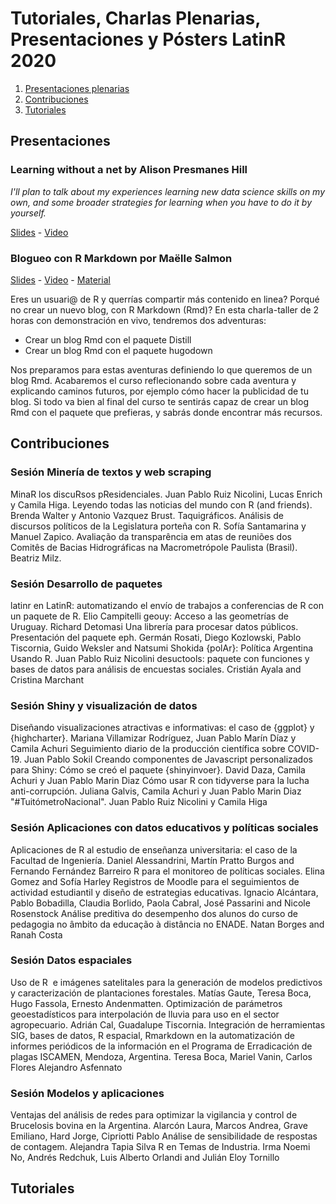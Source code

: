 # Tutoriales, Charlas Plenarias, Presentaciones y Pósters LatinR 2020

1. [Presentaciones plenarias](#Presentaciones)
2. [Contribuciones](#Contribuciones)
3. [Tutoriales](#Tutoriales)

## Presentaciones

### Learning without a net by Alison Presmanes Hill

_I'll plan to talk about my experiences learning new data science skills on my own, and some broader strategies for learning when you have to do it by yourself._

[Slides](https://alison.netlify.app/latinr-learn/#1) - [Video]()

### Blogueo con R Markdown por Maëlle Salmon


[Slides](https://bloguearrr.netlify.app/intro/slides/#/) - [Video]() - [Material](https://bloguearrr.netlify.app/intro/starters/)

Eres un usuari@ de R y querrías compartir más contenido en linea? Porqué no crear un nuevo blog, con R Markdown (Rmd)? En esta charla-taller de 2 horas con demonstración en vivo, tendremos dos adventuras:

   * Crear un blog Rmd con el paquete Distill
   * Crear un blog Rmd con el paquete hugodown


Nos preparamos para estas aventuras definiendo lo que queremos de un blog Rmd. Acabaremos el curso reflecionando sobre cada aventura y explicando caminos futuros, por ejemplo cómo hacer la publicidad de tu blog. Si todo va bien al final del curso te sentirás capaz de crear un blog Rmd con el paquete que prefieras, y sabrás donde encontrar más recursos.


## Contribuciones

### Sesión Minería de textos y web scraping

MinaR los discuRsos pResidenciales.	Juan Pablo Ruiz Nicolini, Lucas Enrich y Camila Higa.
Leyendo todas las noticias del mundo con R (and friends).	Brenda Walter y Antonio Vazquez Brust. 
Taquigráficos. Análisis de discursos políticos de la Legislatura porteña con R.	Sofía Santamarina y Manuel Zapico.
Avaliação da transparência em atas de reuniões dos Comitês de Bacias Hidrográficas na Macrometrópole Paulista (Brasil).	Beatriz Milz.

### Sesión Desarrollo de paquetes

latinr en LatinR: automatizando el envío de trabajos a conferencias de R con un paquete de R.	Elio Campitelli
geouy: Acceso a las geometrías de Uruguay.	Richard Detomasi
Una librería para procesar datos públicos. Presentación del paquete eph.	Germán Rosati, Diego Kozlowski, Pablo Tiscornia, Guido Weksler and Natsumi Shokida
{polAr}: Política Argentina Usando R. 	Juan Pablo Ruiz Nicolini
desuctools: paquete con funciones y bases de datos para análisis de encuestas sociales.	Cristián Ayala and Cristina Marchant

### Sesión Shiny y visualización de datos

Diseñando visualizaciones atractivas e informativas: el caso de {ggplot} y {highcharter}.	Mariana Villamizar Rodríguez, Juan Pablo Marín Díaz y Camila Achuri
Seguimiento diario de la producción científica sobre COVID-19.	Juan Pablo Sokil
Creando componentes de Javascript personalizados para Shiny: Cómo se creó el paquete {shinyinvoer}.	David Daza, Camila Achuri y Juan Pablo Marin Diaz
Cómo usar R con tidyverse para la lucha anti-corrupción.	Juliana Galvis, Camila Achuri y Juan Pablo Marin Diaz
"#TuitómetroNacional".	Juan Pablo Ruiz Nicolini y Camila Higa

### Sesión Aplicaciones con datos educativos y políticas sociales

Aplicaciones de R al estudio de enseñanza universitaria: el caso de la Facultad de Ingeniería.	Daniel Alessandrini, Martín Pratto Burgos and Fernando Fernández Barreiro
R para el monitoreo de políticas sociales.	Elina Gomez and Sofía Harley
Registros de Moodle para el seguimientos de actividad estudiantil y diseño de estrategias educativas.	Ignacio Alcántara, Pablo Bobadilla, Claudia Borlido, Paola Cabral, José Passarini and Nicole Rosenstock
Análise preditiva do desempenho dos alunos do curso de pedagogia no âmbito da educação à distância no ENADE.	Natan Borges and Ranah Costa

### Sesión Datos espaciales

Uso de R  e imágenes satelitales para la generación de modelos predictivos y caracterización de plantaciones forestales.	Matías Gaute, Teresa Boca, Hugo Fassola, Ernesto Andenmatten.
Optimización de parámetros geoestadísticos para interpolación de lluvia para uso en el sector agropecuario.	Adrián Cal, Guadalupe Tiscornia.
Integración de herramientas SIG, bases de datos, R espacial, Rmarkdown en la automatización de informes periódicos de la información en el Programa de Erradicación de plagas ISCAMEN, Mendoza, Argentina.	Teresa Boca, Mariel Vanin, Carlos Flores  Alejandro Asfennato

### Sesión Modelos y aplicaciones

Ventajas del análisis de redes para optimizar la vigilancia y control de Brucelosis bovina en la Argentina.	Alarcón Laura, Marcos Andrea, Grave Emiliano, Hard Jorge, Cipriotti Pablo
Análise de sensibilidade de respostas de contagem.	Alejandra Tapia Silva
R en Temas de Industria.	Irma Noemi No, Andrés Redchuk, Luis Alberto Orlandi and Julián Eloy Tornillo








## Tutoriales
